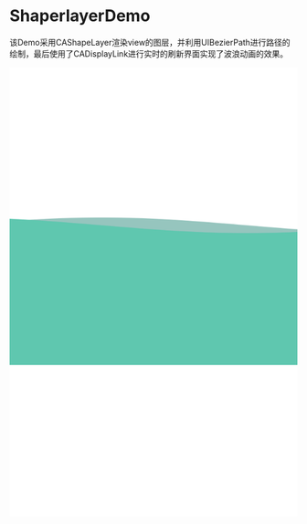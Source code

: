 # ShaperlayerDemo
该Demo采用CAShapeLayer渲染view的图层，并利用UIBezierPath进行路径的绘制，最后使用了CADisplayLink进行实时的刷新界面实现了波浪动画的效果。

![image](https://github.com/youngtian/ShaperlayerDemo/blob/master/ShaperlayerDemo/demo.png)